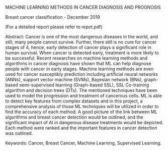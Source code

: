 MACHINE LEARNING METHODS IN CANCER DIAGNOSIS AND PROGNOSIS

Breast cancer classification - December 2019

(For a detailed report please refer to repot.pdf)

Abstract: Cancer is one of the most dangerous diseases in the world, and still, many people cannot survive. Further, there still is no cure for cancer stages of 4, hence, early detection of cancer plays a significant role in human survival. When cancer is detected early, treatment is more likely to be successful. Recent researches on machine learning methods and algorithms in cancer diagnosis have shown that ML can help diagnose people with cancer in early stages. Machine learning methods are even used for cancer susceptibly prediction including artificial neural networks (ANNs), support vector machine (SVMs), Bayesian network (BNs), graph-based semi-supervised learning (Graph-based SSL), SSL Co-training algorithm and decision trees (DTs). The mentioned techniques have been used to model the progression and treatment of cancerous cells. ML is able to detect key features from complex datasets and in this project, a comprehensive analysis of those ML techniques will be utilized in order to find the accuracy of each method. A good picture of the link between ML algorithms and breast cancer detection would be outlined, and the significant impact of AI in dangerous disease treatments would be depicted. Each method were ranked and the important features in cancer detection was outlined.

Keywords: Cancer, Breast Cancer, Machine Learning, Supervised Learning.
